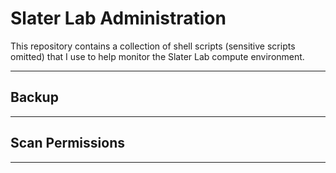 # Slater Lab Administration

This repository contains a collection of shell scripts (sensitive scripts omitted) that I use to help monitor the Slater Lab compute environment.

---

## Backup
 
---

## Scan Permissions

---
